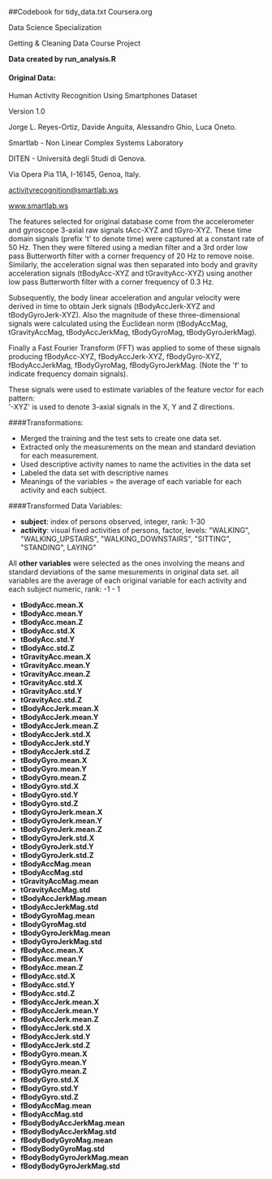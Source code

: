 ##Codebook for tidy_data.txt
Coursera.org

Data Science Specialization

Getting & Cleaning Data Course Project

**Data created by run_analysis.R**

#### Original Data:
Human Activity Recognition Using Smartphones Dataset

Version 1.0



Jorge L. Reyes-Ortiz, Davide Anguita, Alessandro Ghio, Luca Oneto.

Smartlab - Non Linear Complex Systems Laboratory

DITEN - Università degli Studi di Genova.

Via Opera Pia 11A, I-16145, Genoa, Italy.

activityrecognition@smartlab.ws

www.smartlab.ws

The features selected for original database come from the accelerometer and gyroscope 3-axial raw signals tAcc-XYZ and tGyro-XYZ. These time domain signals (prefix 't' to denote time) were captured at a constant rate of 50 Hz. Then they were filtered using a median filter and a 3rd order low pass Butterworth filter with a corner frequency of 20 Hz to remove noise. Similarly, the acceleration signal was then separated into body and gravity acceleration signals (tBodyAcc-XYZ and tGravityAcc-XYZ) using another low pass Butterworth filter with a corner frequency of 0.3 Hz. 

Subsequently, the body linear acceleration and angular velocity were derived in time to obtain Jerk signals (tBodyAccJerk-XYZ and tBodyGyroJerk-XYZ). Also the magnitude of these three-dimensional signals were calculated using the Euclidean norm (tBodyAccMag, tGravityAccMag, tBodyAccJerkMag, tBodyGyroMag, tBodyGyroJerkMag). 

Finally a Fast Fourier Transform (FFT) was applied to some of these signals producing fBodyAcc-XYZ, fBodyAccJerk-XYZ, fBodyGyro-XYZ, fBodyAccJerkMag, fBodyGyroMag, fBodyGyroJerkMag. (Note the 'f' to indicate frequency domain signals). 

These signals were used to estimate variables of the feature vector for each pattern:  
'-XYZ' is used to denote 3-axial signals in the X, Y and Z directions.

####Transformations:
* Merged the training and the test sets to create one data set.
* Extracted only the measurements on the mean and standard deviation for each measurement. 
* Used descriptive activity names to name the activities in the data set
* Labeled the data set with descriptive names 
* Meanings of the variables = the average of each variable for each activity and each subject. 

####Transformed Data Variables:

* **subject**:     index of persons observed, integer, rank: 1-30
* **activity**:    visual fixed activities of persons, factor, levels: "WALKING", "WALKING_UPSTAIRS", "WALKING_DOWNSTAIRS", "SITTING", "STANDING", LAYING" 

All **other variables** were selected as the ones involving the means and standard deviations 
of the same mesurements in original data set.
all variables are the average of each original variable for each activity and each subject
numeric, rank: -1 - 1

* **tBodyAcc.mean.X**
* **tBodyAcc.mean.Y**
* **tBodyAcc.mean.Z**
* **tBodyAcc.std.X**
* **tBodyAcc.std.Y**
* **tBodyAcc.std.Z**
* **tGravityAcc.mean.X**
* **tGravityAcc.mean.Y**
* **tGravityAcc.mean.Z**
* **tGravityAcc.std.X**
* **tGravityAcc.std.Y**
* **tGravityAcc.std.Z**
* **tBodyAccJerk.mean.X**
* **tBodyAccJerk.mean.Y**
* **tBodyAccJerk.mean.Z**
* **tBodyAccJerk.std.X**
* **tBodyAccJerk.std.Y**
* **tBodyAccJerk.std.Z**
* **tBodyGyro.mean.X**
* **tBodyGyro.mean.Y**
* **tBodyGyro.mean.Z**
* **tBodyGyro.std.X**
* **tBodyGyro.std.Y**
* **tBodyGyro.std.Z**
* **tBodyGyroJerk.mean.X**
* **tBodyGyroJerk.mean.Y**
* **tBodyGyroJerk.mean.Z**
* **tBodyGyroJerk.std.X**
* **tBodyGyroJerk.std.Y**
* **tBodyGyroJerk.std.Z**
* **tBodyAccMag.mean**
* **tBodyAccMag.std**
* **tGravityAccMag.mean**
* **tGravityAccMag.std**
* **tBodyAccJerkMag.mean**
* **tBodyAccJerkMag.std**
* **tBodyGyroMag.mean**
* **tBodyGyroMag.std**
* **tBodyGyroJerkMag.mean**
* **tBodyGyroJerkMag.std**
* **fBodyAcc.mean.X**
* **fBodyAcc.mean.Y**
* **fBodyAcc.mean.Z**
* **fBodyAcc.std.X**
* **fBodyAcc.std.Y**
* **fBodyAcc.std.Z**
* **fBodyAccJerk.mean.X**
* **fBodyAccJerk.mean.Y**
* **fBodyAccJerk.mean.Z**
* **fBodyAccJerk.std.X**
* **fBodyAccJerk.std.Y**
* **fBodyAccJerk.std.Z**
* **fBodyGyro.mean.X**
* **fBodyGyro.mean.Y**
* **fBodyGyro.mean.Z**
* **fBodyGyro.std.X**
* **fBodyGyro.std.Y**
* **fBodyGyro.std.Z**
* **fBodyAccMag.mean**
* **fBodyAccMag.std**
* **fBodyBodyAccJerkMag.mean**
* **fBodyBodyAccJerkMag.std**
* **fBodyBodyGyroMag.mean**
* **fBodyBodyGyroMag.std**
* **fBodyBodyGyroJerkMag.mean** 
* **fBodyBodyGyroJerkMag.std**

